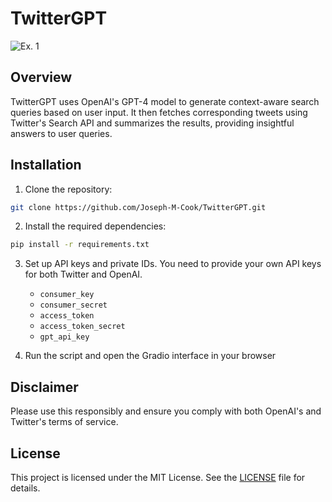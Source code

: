 # TwitterGPT
![Ex. 1]("https://github.com/Joseph-M-Cook/TwitterGPT/blob/87265eda9bfc12b37b0e886a2efcf0bec89855fc/TwitterGPT_Logo.png")

## Overview
TwitterGPT uses OpenAI's GPT-4 model to generate context-aware search queries based on user input. It then fetches corresponding tweets using Twitter's Search API and summarizes the results, providing insightful answers to user queries.

## Installation

1. Clone the repository:

```bash
git clone https://github.com/Joseph-M-Cook/TwitterGPT.git
```
2. Install the required dependencies:

```bash 
pip install -r requirements.txt
```
3. Set up API keys and private IDs. You need to provide your own API keys for both Twitter and OpenAI.
   - `consumer_key`
   - `consumer_secret`
   - `access_token`
   - `access_token_secret`
   - `gpt_api_key`

4. Run the script and open the Gradio interface in your browser


## Disclaimer
Please use this responsibly and ensure you comply with both OpenAI's and Twitter's terms of service.

## License
This project is licensed under the MIT License. See the [LICENSE](./LICENSE) file for details.

